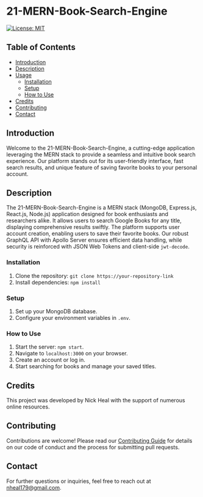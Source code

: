 # 21-MERN-Book-Search-Engine

[![License: MIT](https://img.shields.io/badge/license-MIT-green)](https://opensource.org/licenses/MIT)

## Table of Contents

- [Introduction](#introduction)
- [Description](#description)
- [Usage](#usage)
  - [Installation](#installation)
  - [Setup](#setup)
  - [How to Use](#how-to-use)
- [Credits](#credits)
- [Contributing](#contributing)
- [Contact](#contact)

## Introduction

Welcome to the 21-MERN-Book-Search-Engine, a cutting-edge application leveraging the MERN stack to provide a seamless and intuitive book search experience. Our platform stands out for its user-friendly interface, fast search results, and unique feature of saving favorite books to your personal account.

## Description

The 21-MERN-Book-Search-Engine is a MERN stack (MongoDB, Express.js, React.js, Node.js) application designed for book enthusiasts and researchers alike. It allows users to search Google Books for any title, displaying comprehensive results swiftly. The platform supports user account creation, enabling users to save their favorite books. Our robust GraphQL API with Apollo Server ensures efficient data handling, while security is reinforced with JSON Web Tokens and client-side `jwt-decode`.

### Installation

1. Clone the repository: `git clone https://your-repository-link`
2. Install dependencies: `npm install`

### Setup

1. Set up your MongoDB database.
2. Configure your environment variables in `.env`.

### How to Use

1. Start the server: `npm start`.
2. Navigate to `localhost:3000` on your browser.
3. Create an account or log in.
4. Start searching for books and manage your saved titles.

## Credits

This project was developed by Nick Heal with the support of numerous online resources.

## Contributing

Contributions are welcome! Please read our [Contributing Guide](LINK_TO_CONTRIBUTING_GUIDE) for details on our code of conduct and the process for submitting pull requests.

## Contact

For further questions or inquiries, feel free to reach out at nheal179@gmail.com.
